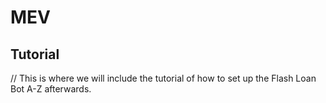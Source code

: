 # MEV

## Tutorial

// This is where we will include the tutorial of how to set up the Flash Loan Bot A-Z afterwards.
